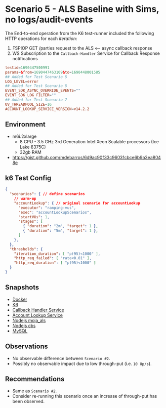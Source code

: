 # Scenario 5 - ALS Baseline with Sims, no logs/audit-events

The End-to-end operation from the K6 test-runner included the following HTTP operations for each *iteration*:

1. FSPIOP GET /parties request to the ALS <-- async callback response
2. WS Subscription to the `Callback-Handler` Service for Callback Response notifications

```conf
testid=1690447500991
params=&from=1690447463109&to=1690448001585
## Added for Test Scenario 5
LOG_LEVEL=error
## Added for Test Scenario 5
EVENT_SDK_ASYNC_OVERRIDE_EVENTS=""
EVENT_SDK_LOG_FILTER=""
## Added for Test Scenario 7
UV_THREADPOOL_SIZE=16
ACCOUNT_LOOKUP_SERVICE_VERSION=v14.2.2
```

## Environment

- m6i.2xlarge
  - 8 CPU - 3.5 GHz 3rd Generation Intel Xeon Scalable processors (Ice Lake 8375C)
  - 32gb RAM
- https://gist.github.com/mdebarros/6d9ac90f33c96031cbce6b9a3ea8048e

## k6 Test Config

```json
{
  "scenarios": { // define scenarios
    // warm-up
    "accountLookup": { // original scenario for accountLookup
      "executor": "ramping-vus",
      "exec": "accountLookupScenarios",
      "startVUs": 1,
      "stages": [
        { "duration": "2m", "target": 1 },
        { "duration": "5m", "target": 1 },
      ]
    },
  },
  "thresholds": {
    "iteration_duration": [ "p(95)<1000" ],
    "http_req_failed": [ "rate<0.01" ],
    "http_req_duration": [ "p(95)<1000" ]
  }
}
```

## Snapshots

- [Docker](https://snapshots.raintank.io/dashboard/snapshot/9DU5uakoMZ2nSc18heWS7n61yLFmk9Kj)
- [K6](https://snapshots.raintank.io/dashboard/snapshot/7iQ7T6fDizAUcwakzEfgQz7syLGqDzhq?orgId=2)
- [Callback Handler Service](https://snapshots.raintank.io/dashboard/snapshot/ROW9VFS6BtBPgEm5xUeZU4i3D9WEhIg0?orgId=2)
- [Account Lookup Service](https://snapshots.raintank.io/dashboard/snapshot/q6Goz1TcZSbGgPOER0rpuCg9Od1vC0sd)
- [Nodejs moja_als](https://snapshots.raintank.io/dashboard/snapshot/XVgTjufsBsYY8UidtP33CPA77YRtj5Fr)
- [Nodejs cbs](https://snapshots.raintank.io/dashboard/snapshot/dp5L9nLn0ap1YXbxpKK826rdD5oN1D4y?orgId=2)
- [MySQL](https://snapshots.raintank.io/dashboard/snapshot/vL9eUZCcaD86IMGWklFUGJfnVIZeq5IP)

## Observations

- No observable difference between `Scenario #2`.
- Possibly no observable impact due to low through-put (i.e. `10 Op/s`).

## Recommendations

- Same as `Scenario #2`.
- Consider re-running this scenario once an increase of through-put has been observed.
